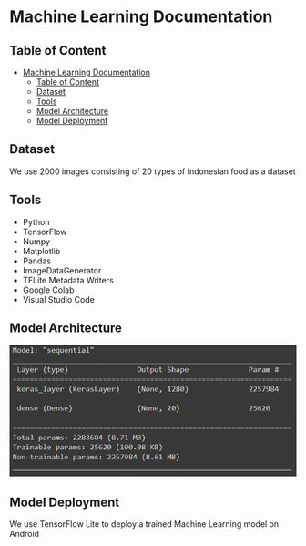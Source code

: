 # Machine Learning Documentation

## Table of Content

- [Machine Learning Documentation](#machine-learning-documentation)
  - [Table of Content](#table-of-content)
  - [Dataset](#dataset)
  - [Tools](#tools)
  - [Model Architecture](#model-architecture)
  - [Model Deployment](#model-deployment)

## Dataset

We use 2000 images consisting of 20 types of Indonesian food as a dataset

## Tools

- Python
- TensorFlow
- Numpy
- Matplotlib
- Pandas
- ImageDataGenerator
- TFLite Metadata Writers
- Google Colab
- Visual Studio Code

## Model Architecture

![image](images\model.png)

## Model Deployment

We use TensorFlow Lite to deploy a trained Machine Learning model on Android
